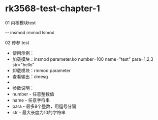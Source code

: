 # rk3568-test-chapter-1

01  内核模块test

-- insmod  rmmod  lsmod

02 传参 test

 * 使用示例：
 * 加载模块：insmod parameter.ko number=100 name="test" para=1,2,3 str="hello"
 * 卸载模块：rmmod parameter
 * 查看输出：dmesg
 *
 * 参数说明：
 * number  - 任意整数值
 * name    - 任意字符串
 * para    - 最多8个整数，用逗号分隔
 * str     - 最大长度为10的字符串


